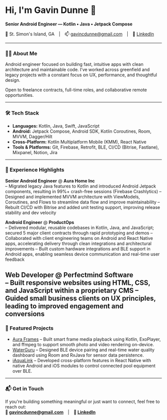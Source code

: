 # Hi, I'm Gavin Dunne 👋  
**Senior Android Engineer — Kotlin • Java • Jetpack Compose**

📍 St. Simon's Island, GA | 📫 [gavincdunne@gmail.com](mailto:gavincdunne@gmail.com) | 🔗 [LinkedIn](https://linkedin.com/in/dunnefortheday)

---

### 👨‍💻 About Me  
Android engineer focused on building fast, intuitive apps with clean architecture and maintainable code. I’ve worked across greenfield and legacy projects with a constant focus on UX, performance, and thoughtful design.

Open to freelance contracts, full-time roles, and collaborative remote opportunities.

---

### 🛠️ Tech Stack  
- **Languages:** Kotlin, Java, Swift, JavaScript  
- **Android:** Jetpack Compose, Android SDK, Kotlin Coroutines, Room, MVVM, Dagger/Hilt  
- **Cross-Platform:** Kotlin Multiplatform Mobile (KMM), React Native  
- **Tools & Platforms:** Git, Firebase, Retrofit, BLE, CI/CD (Bitrise, Fastlane), Mixpanel, Notion, Jira  

---

### 💼 Experience Highlights  
**Senior Android Engineer** @ **Aura Home Inc**  
   –  Migrated legacy Java features to Kotlin and introduced Android Jetpack components, resulting 
       in 99%+ crash-free sessions (Firebase Crashlytics)
   –  Designed and implemented MVVM architecture with ViewModels, Coroutines, and Flows 
       to streamline data flow and improve maintainability
   –  Rebuilt CI/CD with Bitrise and added unit testing support, improving release 
       stability and dev velocity

**Android Engineer** @ **ProductOps**  
   –  Delivered modular, reusable codebases in Kotlin, Java, and JavaScript; secured 5 major 
       client contracts through rapid prototyping and demos
   –  Collaborated with client engineering teams on Android and React Native apps, accelerating 
       delivery through clean integrations and architectural improvements
   –  Built custom hardware integrations and BLE support in Android apps, enabling seamless 
       device communication and real-time user feedback

**Web Developer** @ **Perfectmind Software**  
   –  Built responsive websites using HTML, CSS, and JavaScript within a proprietary CMS
   –  Guided small business clients on UX principles, leading to improved engagement and conversions
---

### 📱 Featured Projects  
- [Aura Frames](play.google.com/store/apps/details?id=com.pushd.client) – Built smart frame media playback using Kotlin, ExoPlayer, and ffmpeg 
to support smooth photo and video rendering on-device.
- [WaterGuru](play.google.com/store/apps/details?id=com.waterguru.android) – Designed BLE device pairing and real-time water quality dashboard using 
Room and RxJava for sensor data persistence.
- [iAquaLink](play.google.com/store/apps/details?id=com.zodiac.iaqualink) – Developed cross-platform features in React Native with native Android 
and iOS modules to control connected pool equipment over BLE.

---

### 📬 Get in Touch  
If you're building something meaningful or just want to connect, feel free to reach out:  
**📧 [gavincdunne@gmail.com](mailto:gavincdunne@gmail.com)** | **🔗 [LinkedIn](https://linkedin.com/in/dunnefortheday)**
